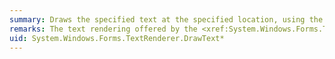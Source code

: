 ```yaml
---
summary: Draws the specified text at the specified location, using the specified device context, color, and font.
remarks: The text rendering offered by the <xref:System.Windows.Forms.TextRenderer> class is based on GDI text rendering and is not supported for printing from Windows Forms. Instead, use the <xref:System.Drawing.Graphics.DrawString%2A> methods of the <xref:System.Drawing.Graphics> class.
uid: System.Windows.Forms.TextRenderer.DrawText*
---
```

